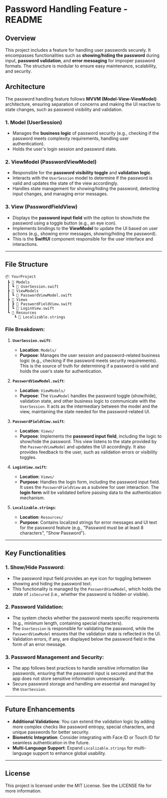 
# Password Handling Feature - README

## Overview

This project includes a feature for handling user passwords securely. It encompasses functionalities such as **showing/hiding the password** during input, **password validation**, and **error messaging** for improper password formats. The structure is modular to ensure easy maintenance, scalability, and security.

## Architecture

The password handling feature follows **MVVM (Model-View-ViewModel)** architecture, ensuring separation of concerns and making the UI reactive to state changes, such as password visibility and validation.

### 1. **Model (UserSession)**
   - Manages the **business logic** of password security (e.g., checking if the password meets complexity requirements, handling user authentication).
   - Holds the user's login session and password state.
   
### 2. **ViewModel (PasswordViewModel)**
   - Responsible for the **password visibility toggle** and **validation logic**.
   - Interacts with the `UserSession` model to determine if the password is valid and updates the state of the view accordingly.
   - Handles state management for showing/hiding the password, detecting input changes, and managing error messages.

### 3. **View (PasswordFieldView)**
   - Displays the **password input field** with the option to show/hide the password using a toggle button (e.g., an eye icon).
   - Implements bindings to the **ViewModel** to update the UI based on user actions (e.g., showing error messages, showing/hiding the password).
   - This is the **SwiftUI** component responsible for the user interface and interactions.

---

## File Structure

```
📦 YourProject
 ┣ 📂 Models
 ┃ ┗ 📜 UserSession.swift
 ┣ 📂 ViewModels
 ┃ ┗ 📜 PasswordViewModel.swift
 ┣ 📂 Views
 ┃ ┣ 📜 PasswordFieldView.swift
 ┃ ┗ 📜 LoginView.swift
 ┗ 📂 Resources
    ┗ 📜 Localizable.strings
```

### **File Breakdown**:

1. **`UserSession.swift`**:
   - **Location**: `Models/`
   - **Purpose**: Manages the user session and password-related business logic (e.g., checking if the password meets security requirements). This is the source of truth for determining if a password is valid and holds the user’s state for authentication.
   
2. **`PasswordViewModel.swift`**:
   - **Location**: `ViewModels/`
   - **Purpose**: The `ViewModel` handles the password toggle (show/hide), validation state, and other business logic to communicate with the `UserSession`. It acts as the intermediary between the model and the view, maintaining the state needed for the password-related UI.

3. **`PasswordFieldView.swift`**:
   - **Location**: `Views/`
   - **Purpose**: Implements the **password input field**, including the logic to show/hide the password. This view listens to the state provided by the `PasswordViewModel` and updates the UI accordingly. It also provides feedback to the user, such as validation errors or visibility toggles.

4. **`LoginView.swift`**:
   - **Location**: `Views/`
   - **Purpose**: Handles the login form, including the password input field. It uses the `PasswordFieldView` as a subview for user interaction. The **login form** will be validated before passing data to the authentication mechanism.

5. **`Localizable.strings`**:
   - **Location**: `Resources/`
   - **Purpose**: Contains localized strings for error messages and UI text for the password feature (e.g., "Password must be at least 8 characters", "Show Password").

---

## Key Functionalities

### 1. **Show/Hide Password**:
   - The password input field provides an eye icon for toggling between showing and hiding the password text.
   - This functionality is managed by the `PasswordViewModel`, which holds the state of `isSecured` (i.e., whether the password is hidden or visible).

### 2. **Password Validation**:
   - The system checks whether the password meets specific requirements (e.g., minimum length, containing special characters).
   - The `UserSession` is responsible for validating the password, while the `PasswordViewModel` ensures that the validation state is reflected in the UI.
   - Validation errors, if any, are displayed below the password field in the form of an error message.

### 3. **Password Management and Security**:
   - The app follows best practices to handle sensitive information like passwords, ensuring that the password input is secured and that the app does not store sensitive information unnecessarily.
   - Secure password storage and handling are essential and managed by the `UserSession`.

---

## Future Enhancements

- **Additional Validations**: You can extend the validation logic by adding more complex checks like password entropy, special characters, and unique passwords for better security.
- **Biometric Integration**: Consider integrating with Face ID or Touch ID for seamless authentication in the future.
- **Multi-Language Support**: Expand `Localizable.strings` for multi-language support to enhance global usability.

---

## License

This project is licensed under the MIT License. See the LICENSE file for more information.
